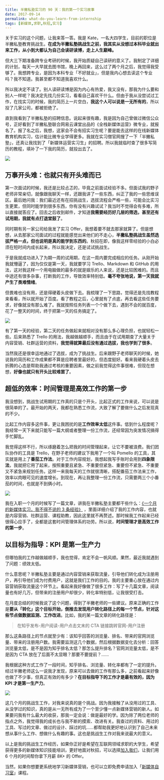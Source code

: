 ```yaml
---
title: 半撇私塾实习的 90 天：我的第一个实习故事
date: 2017-09-14
permalink: what-do-you-learn-from-internship
tags: [新媒体,求职,秋招,实习]
---
```


关于实习的这个问题，让我来答一答。我是 Kate，一名大四学生，目前的职位是半撇私塾教育挑战生。**在成为半撇私塾挑战生之前，我其实从没想过本科毕业就出来工作，从小到大都认为自己会读研读博，走上人生巅峰。**

但大三下期准备跨专业考研的时候，我开始质疑自己读研的意义了。我制定了详细的计划，每天一大早就去图书馆，晚上再回来，这么过了两个月之后，我觉得我受够了。我想跨专业，是因为本科专业「不好就业」，但是我内心想去读这个专业吗？我不知道。我甚至都不知道我喜欢什么。

所以我决定不读了。别人读研读博是因为内心有热爱，我又没有，那我为什么要和别人一样呢？我决定先找几份实习，看看自己喜欢干什么。但由于我从没尝试过工作，在找实习的时候，我的简历上一片空白，**我这个人可以说是一无所有的**，所以投了几家公司，都被拒绝了。

直到我看到了半撇私塾的招聘信息。说起来很有趣，我是因为自己曾做过微信公众号，正好看到了半撇私塾联合网易云课堂出品的《全栈新媒体运营》微专业，就报名了。报了名之后，我想，这家会不会有招实习生呢？要是能去这样的在线新媒体教育机构实习，估计能比微专业学得更多。我就在实习僧官网搜了一下「半撇私塾」，还真让我找到了「新媒体运营实习生」的招聘。所以我就临时查了很多写简历的教程，填补了一下我的简历，就投出去了。

![](http://cdn.bpteach.com/17-9-14/27657502.jpg)

## 万事开头难：也就只有开头难而已

第一次面试的时候，我还是比较忐忑的，毕竟之前面试经验不多。但面试我的野子老师非常亲切，就像跟我聊天一样，还跟我讲了一些东西，纠正了我的一些思维误区。最后她问我：我们最近还有在招挑战生，选拔流程会严格一些，可能会比实习生更累，但同时能学到很多东西，你有没有兴趣试试？我当时不觉得会有多难，所以直接就答应了。回去之后收到邮件，才知道**我需要经历好几层的筛选，甚至还有试用期，我就有点打退堂鼓了**。

同时期有另一家公司给我发了实习 Offer，我想着要不就去那家就算了。但是想想，从去那家公司面试的过程就能感觉出来他们的不走心，**半撇私塾挑战生虽然选拔严格一点，但也说明是真的能学到东西的**。秋招在即，像我这样零经验的小白必须在短时间内成长起来，所以我决定，还是试试挑战生。

于是我就成功进入了为期一周的试用期，在这一周内要完成相应的任务。从刚开始我就懵逼了，因为仅仅是第一天，我就要学习 Trello、Markdown 和 GitHub 的用法，这对我这样一个用电脑做的最多的就是娱乐的人来说，还是比较困难的。而且中途还有很多杂事，打断我的工作，导致效率特别低。**毫不夸张地说，第一天我就产生了畏难情绪**。

但畏难也没有用，还是得硬着头皮做下去。我梳理了一下思路，觉得还是先找教程来看看，所以就开始了百度。看了教程之后，心里就有了点底，再去看这些任务要求，好像就没有那么难了。我就按照任务列表一个个做下去，遇到不会的就百度，花了一整天的时间，终于把第一天的任务搞定了。

![](http://cdn.bpteach.com/17-9-14/28039979.jpg)

有了第一天的经验，第二天的任务做起来就相对没有那么多心理负担，也就轻松一些。后来熟悉了 Trello 的用法，我越做越顺手，而且由于在试用期查了大量关于内容营销、社群运营的资料，**我觉得就算最后没有通过选拔，我也学到了很多**。

当然我还是很幸运地通过了选拔，成为了挑战生。后来跟野子老师聊天的时候，她说我的简历和工作成果都不算是应聘者里最好的，但态度挺好。看来我硬着头皮去折腾的心态是帮助我通过考核的重要因素，做之前我觉得这件事很难，但现在想想，**好像也就只有开头比较难罢了**。

## 超低的效率：时间管理是高效工作的第一步

我没想到，挑战生试用期的工作真的只是个开头，比起正式的工作来说，可以说是很简单的了。最开始的两天，我都在熟悉工作流，大致了解了要做什么之后发现真的不少。

比起工作内容多这件事，更让我困扰的是**工作效率太低**这件事。低到什么程度呢？我经常一天下来就只能写一篇大纲或者整理一份工作流，还经常因为突发情况搞得手忙脚乱。

我觉得这样不行，所以琢磨着怎么把我的时间管理起来，让它不要被浪费。我们团队协作的工具是 Trello，在野子老师的建议下我用了一个叫 Pomello 的工具，其实就是用上了**番茄工作法**。对于工作内容规划，我想起我写手账时会用到**四象限法**，我就把它用了起来，按照重要且紧急、不重要但紧急、重要但不紧急、不重要又不紧急来规划任务。这样一来我每天的工作就很清晰，搭配番茄工作法来工作，效率以肉眼可见的速度增长。到现在，再让我整理一份工作流，只需要两三个小番茄的时间，也就是不到俩小时。

![](http://cdn.bpteach.com/17-9-14/7023391.jpg)

我在入职一个月的时候写了一篇文章，讲我在半撇私塾主要都干些什么：[《一个月的新媒体实习，我不得不说的 3 条经验》](https://www.zhihu.com/question/31157562/answer/207010060) ，里面详细介绍了我的工作内容，也就是内容营销、社群运营、课程助教，因此这里就不再赘述。那时候我工作起来已经很得心应手了，全都是这套时间管理体系的功劳。所以说，**时间管理才是高效工作的第一步**。

## 以目标为指导：KPI 是第一生产力

但哪怕我的工作越做越顺手，我也觉得，肯定不会一帆风顺。果然，最近我就遇到了问题：绩效太低。

什么意思呢？半撇私塾主要是通过内容营销来获取流量，引导他们转化成为注册用户，再引导他们成为付费用户，这就是我们工作的目的。我的主要重心放在通过内容营销获取流量这个环节上。看起来我好像做了很多工作：写了十几篇文章，阅读量也有好几万，但带来的注册用户却很少，转化率特别低，让我很受打击。

在月度总结的时候我说了这个问题，得到了半撇老师的一些建议。原来正确的工作是**要从「转化」这个目标开始，倒推去发现用户转化路径上的每一个节点，针对这些节点做数据监测、工作改进**。比如，我的某一篇文章的转化路径是：

> 在知乎发布-用户阅读-用户点击文末的 CTA 链接跳转官网-用户注册

那么这条路径上的节点就至少有：该知乎回答的浏览量、排名、带来的官网浏览量、带来的注册用户数。我需要监测这几个数据，然后根据数据变化去分析：回答浏览量太低，是不是因为知乎排名太低？那怎么提升排名？官网浏览量太低，是不是因为 CTA 放在了后面不太显眼？那要不要提前？……

我根据这种方式工作了一段时间，知乎排名、浏览量、转化率都有了一定的提升。经过半撇老师这么一说我才发现，原来可以去做的工作有那么多，之前看起来好像也做了不少事，但真正有效的有多少？**在目标指导下的工作才是最有效的，因为 KPI 才是第一生产力**。

![](http://cdn.bpteach.com/17-9-14/11472531.jpg)

这几个月的挑战生工作，对我来说真的是个挑战。因为我接触了从没用过的工具、从没学过的知识，真的是从一无所有成为了一个至少懂一点新媒体营销的新人。如果要问我有什么最大的收获，那我一定会说：做是最好的学。因为除了两位老师的指点之外，我觉得我的成长也与我不断的摸索、改进有关。我查过的资料、用过的工具、写过的文章、做过的设计、踩过的坑……都帮助我更好地认识到了自己未来想从事什么工作、想做什么有趣的事。这也是挑战生工作对我来说最大的意义。

以上是我的挑战生工作经历，如果你正好是希望在互联网领域求职的大学生，希望获得更多的新媒体知识技能培训，更好地面对秋招，可以选择[加入我们](http://www.bpteach.com/join-us?utm_source=zhihu.com&utm_medium=referral&utm_campaign=fsec-lx&utm_term=how-to-write-the-beginning-of-an-article&utm_content=textlink)，让我们用 6 个月的时间帮你拿下月薪 8K+ 的 Offer。

当然，如果你想要更系统地学习新媒体营销，也可以立即免费申请加入「[新媒体自习室](http://learn.bpteach.com/course/100?utm_source=zhihu.com&utm_medium=referral&utm_campaign=mkg102-lx&utm_term=how-to-write-good-ad-copy&utm_content=textlink)」课程。
